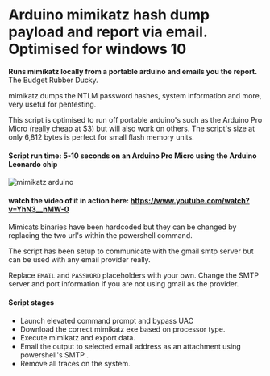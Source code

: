 # Arduino mimikatz hash dump payload and report via email. Optimised for windows 10

**Runs mimikatz locally from a portable arduino and emails you the report.** The Budget Rubber Ducky.

mimikatz dumps the NTLM password hashes, system information and more, very useful for pentesting.

This script is optimised to run off portable arduino's such as the Arduino Pro Micro (really cheap at $3) but will also work on others. The script's size at only 6,812 bytes is perfect for small flash memory units.

#### Script run time: 5-10 seconds on an Arduino Pro Micro using the Arduino Leonardo chip

![mimikatz arduino](http://i.makeagif.com/media/11-30-2016/yz49gO.gif)
#### watch the video of it in action here: https://www.youtube.com/watch?v=YhN3__nMW-0
Mimicats binaries have been hardcoded but they can be changed by replacing the two url's within the powershell command.

The script has been setup to communicate with the gmail smtp server but can be used with any email provider really.

Replace `EMAIL` and `PASSWORD` placeholders with your own.
Change the SMTP server and port information if you are not using gmail as the provider.

#### Script stages

- Launch elevated command prompt and bypass UAC
- Download the correct mimikatz exe based on processor type.
- Execute mimikatz and export data.
- Email the output to selected email address as an attachment using powershell's SMTP .
- Remove all traces on the system.


